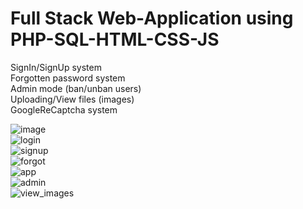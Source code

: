 # Full Stack Web-Application using PHP-SQL-HTML-CSS-JS


  SignIn/SignUp system <br/>
  Forgotten password system<br/>
  Admin mode (ban/unban users)<br/>
  Uploading/View files (images)<br/>
  GoogleReCaptcha system<br/>

![image](https://user-images.githubusercontent.com/73791044/123544868-aa0b6e80-d755-11eb-8117-5797dff64dee.png)<br/>
![login](https://user-images.githubusercontent.com/73791044/123544871-ae378c00-d755-11eb-8818-2abaad9f2988.png)<br/>
![signup](https://user-images.githubusercontent.com/73791044/123544879-b7285d80-d755-11eb-8599-c5ad282a75f0.png)<br/>
![forgot](https://user-images.githubusercontent.com/73791044/123544882-babbe480-d755-11eb-93c7-287310ac6f3c.png)<br/>
![app](https://user-images.githubusercontent.com/73791044/123544886-be4f6b80-d755-11eb-9c51-1ed9e1b32232.png)<br/>
![admin](https://user-images.githubusercontent.com/73791044/123544887-c0192f00-d755-11eb-8a27-b43495683432.png)<br/>
![view_images](https://user-images.githubusercontent.com/73791044/123544889-c1e2f280-d755-11eb-9b3b-f38e204bdf17.png)<br/>

